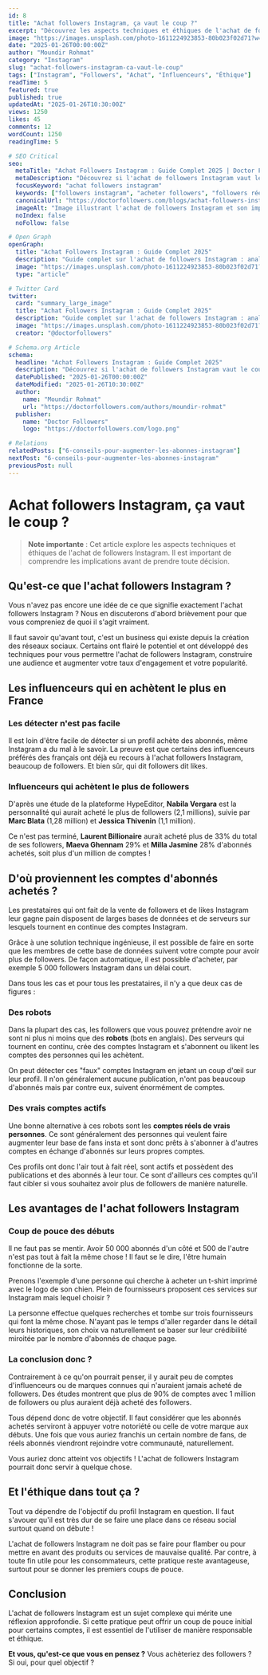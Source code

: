```yaml
---
id: 8
title: "Achat followers Instagram, ça vaut le coup ?"
excerpt: "Découvrez les aspects techniques et éthiques de l'achat de followers Instagram. Analyse des influenceurs français, types de comptes achetés et implications pour votre stratégie."
image: "https://images.unsplash.com/photo-1611224923853-80b023f02d71?w=800&h=400&fit=crop"
date: "2025-01-26T00:00:00Z"
author: "Moundir Rohmat"
category: "Instagram"
slug: "achat-followers-instagram-ca-vaut-le-coup"
tags: ["Instagram", "Followers", "Achat", "Influenceurs", "Éthique"]
readTime: 5
featured: true
published: true
updatedAt: "2025-01-26T10:30:00Z"
views: 1250
likes: 45
comments: 12
wordCount: 1250
readingTime: 5

# SEO Critical
seo:
  metaTitle: "Achat Followers Instagram : Guide Complet 2025 | Doctor Followers"
  metaDescription: "Découvrez si l'achat de followers Instagram vaut le coup en 2025. Analyse des influenceurs français, types de comptes et implications éthiques pour votre stratégie."
  focusKeyword: "achat followers instagram"
  keywords: ["followers instagram", "acheter followers", "followers réels", "boost instagram", "croissance instagram", "influenceurs français", "éthique instagram"]
  canonicalUrl: "https://doctorfollowers.com/blogs/achat-followers-instagram-ca-vaut-le-coup"
  imageAlt: "Image illustrant l'achat de followers Instagram et son impact sur la croissance des comptes"
  noIndex: false
  noFollow: false

# Open Graph
openGraph:
  title: "Achat Followers Instagram : Guide Complet 2025"
  description: "Guide complet sur l'achat de followers Instagram : analyse des influenceurs français, types de comptes et implications éthiques."
  image: "https://images.unsplash.com/photo-1611224923853-80b023f02d71?w=1200&h=630&fit=crop"
  type: "article"

# Twitter Card
twitter:
  card: "summary_large_image"
  title: "Achat Followers Instagram : Guide Complet 2025"
  description: "Guide complet sur l'achat de followers Instagram : analyse des influenceurs français et implications éthiques."
  image: "https://images.unsplash.com/photo-1611224923853-80b023f02d71?w=1200&h=630&fit=crop"
  creator: "@doctorfollowers"

# Schema.org Article
schema:
  headline: "Achat Followers Instagram : Guide Complet 2025"
  description: "Découvrez si l'achat de followers Instagram vaut le coup en 2025. Analyse des influenceurs français, types de comptes et implications éthiques."
  datePublished: "2025-01-26T00:00:00Z"
  dateModified: "2025-01-26T10:30:00Z"
  author:
    name: "Moundir Rohmat"
    url: "https://doctorfollowers.com/authors/moundir-rohmat"
  publisher:
    name: "Doctor Followers"
    logo: "https://doctorfollowers.com/logo.png"

# Relations
relatedPosts: ["6-conseils-pour-augmenter-les-abonnes-instagram"]
nextPost: "6-conseils-pour-augmenter-les-abonnes-instagram"
previousPost: null
---
```


# Achat followers Instagram, ça vaut le coup ?

> **Note importante** : Cet article explore les aspects techniques et éthiques de l'achat de followers Instagram. Il est important de comprendre les implications avant de prendre toute décision.

## Qu'est-ce que l'achat followers Instagram ?

Vous n'avez pas encore une idée de ce que signifie exactement l'achat followers Instagram ? Nous en discuterons d'abord brièvement pour que vous compreniez de quoi il s'agit vraiment.

Il faut savoir qu'avant tout, c'est un business qui existe depuis la création des réseaux sociaux. Certains ont flairé le potentiel et ont développé des techniques pour vous permettre l'achat de followers Instagram, construire une audience et augmenter votre taux d'engagement et votre popularité.

## Les influenceurs qui en achètent le plus en France

### Les détecter n'est pas facile

Il est loin d'être facile de détecter si un profil achète des abonnés, même Instagram a du mal à le savoir. La preuve est que certains des influenceurs préférés des français ont déjà eu recours à l'achat followers Instagram, beaucoup de followers. Et bien sûr, qui dit followers dit likes.

### Influenceurs qui achètent le plus de followers

D'après une étude de la plateforme HypeEditor, **Nabila Vergara** est la personnalité qui aurait acheté le plus de followers (2,1 millions), suivie par **Marc Blata** (1,28 million) et **Jessica Thivenin** (1,1 million).

Ce n'est pas terminé, **Laurent Billionaire** aurait acheté plus de 33% du total de ses followers, **Maeva Ghennam** 29% et **Milla Jasmine** 28% d'abonnés achetés, soit plus d'un million de comptes !

## D'où proviennent les comptes d'abonnés achetés ?

Les prestataires qui ont fait de la vente de followers et de likes Instagram leur gagne pain disposent de larges bases de données et de serveurs sur lesquels tournent en continue des comptes Instagram.

Grâce à une solution technique ingénieuse, il est possible de faire en sorte que les membres de cette base de données suivent votre compte pour avoir plus de followers. De façon automatique, il est possible d'acheter, par exemple 5 000 followers Instagram dans un délai court.

Dans tous les cas et pour tous les prestataires, il n'y a que deux cas de figures :

### Des robots

Dans la plupart des cas, les followers que vous pouvez prétendre avoir ne sont ni plus ni moins que des **robots** (bots en anglais). Des serveurs qui tournent en continu, crée des comptes Instagram et s'abonnent ou likent les comptes des personnes qui les achètent.

On peut détecter ces "faux" comptes Instagram en jetant un coup d'œil sur leur profil. Il n'on généralement aucune publication, n'ont pas beaucoup d'abonnés mais par contre eux, suivent énormément de comptes.

### Des vrais comptes actifs

Une bonne alternative à ces robots sont les **comptes réels de vrais personnes**. Ce sont généralement des personnes qui veulent faire augmenter leur base de fans insta et sont donc prêts à s'abonner à d'autres comptes en échange d'abonnés sur leurs propres comptes.

Ces profils ont donc l'air tout à fait réel, sont actifs et possèdent des publications et des abonnés à leur tour. Ce sont d'ailleurs ces comptes qu'il faut cibler si vous souhaitez avoir plus de followers de manière naturelle.

## Les avantages de l'achat followers Instagram

### Coup de pouce des débuts

Il ne faut pas se mentir. Avoir 50 000 abonnés d'un côté et 500 de l'autre n'est pas tout à fait la même chose ! Il faut se le dire, l'être humain fonctionne de la sorte.

Prenons l'exemple d'une personne qui cherche à acheter un t-shirt imprimé avec le logo de son chien. Plein de fournisseurs proposent ces services sur Instagram mais lequel choisir ?

La personne effectue quelques recherches et tombe sur trois fournisseurs qui font la même chose. N'ayant pas le temps d'aller regarder dans le détail leurs historiques, son choix va naturellement se baser sur leur crédibilité miroitée par le nombre d'abonnés de chaque page.

### La conclusion donc ?

Contrairement à ce qu'on pourrait penser, il y aurait peu de comptes d'influenceurs ou de marques connues qui n'auraient jamais acheté de followers. Des études montrent que plus de 90% de comptes avec 1 million de followers ou plus auraient déjà acheté des followers.

Tous dépend donc de votre objectif. Il faut considérer que les abonnés achetés serviront à appuyer votre notoriété ou celle de votre marque aux débuts. Une fois que vous auriez franchis un certain nombre de fans, de réels abonnés viendront rejoindre votre communauté, naturellement.

Vous auriez donc atteint vos objectifs ! L'achat de followers Instagram pourrait donc servir à quelque chose.

## Et l'éthique dans tout ça ?

Tout va dépendre de l'objectif du profil Instagram en question. Il faut s'avouer qu'il est très dur de se faire une place dans ce réseau social surtout quand on débute !

L'achat de followers Instagram ne doit pas se faire pour flamber ou pour mettre en avant des produits ou services de mauvaise qualité. Par contre, à toute fin utile pour les consommateurs, cette pratique reste avantageuse, surtout pour se donner les premiers coups de pouce.

## Conclusion

L'achat de followers Instagram est un sujet complexe qui mérite une réflexion approfondie. Si cette pratique peut offrir un coup de pouce initial pour certains comptes, il est essentiel de l'utiliser de manière responsable et éthique.

**Et vous, qu'est-ce que vous en pensez ?** Vous achèteriez des followers ? Si oui, pour quel objectif ?
